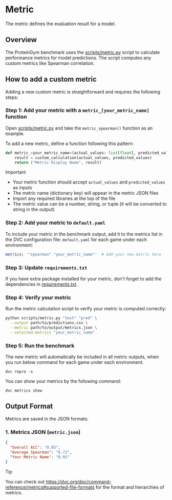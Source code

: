 # Metric

The metric defines the evaluation result for a model.

## Overview

The ProteinGym benchmark uses the [scripts/metric.py](../scripts/metric.py) script to calculate performance metrics for model predictions. The script computes any custom metrics like Spearman correlation.

## How to add a custom metric

Adding a new custom metric is straightforward and requires the following steps:

### Step 1: Add your metric with a `metric_[your_metric_name]` function

Open [scripts/metric.py](../scripts/metric.py) and take the `metric_spearman()` function as an example.

To add a new metric, define a function following this pattern:
```python
def metric_<your_metric_name>(actual_values: list[float], predicted_values: list[float]) -> tuple[str, float]:
    result = custom_calculation(actual_values, predicted_values)
    return ("Metric Display Name", result)
```

> [!IMPORTANT]
> - Your metric function should accept `actual_values` and `predicted_values` as inputs
> - The metric name (dictionary key) will appear in the metric JSON files
> - Import any required libraries at the top of the file
> - The metric value can be a number, string, or tuple (it will be converted to string in the output)

### Step 2: Add your metric to `default.yaml`

To include your metric in the benchmark output, add it to the metrics list in the DVC configuration file: `default.yaml` for each game under each environment:

```yaml
metrics: '"spearman" "your_metric_name"'  # Add your new metric here
```

### Step 3: Update `requirements.txt`

If you have extra package installed for your metric, don't forget to add the dependencies in [requirements.txt](../requirements.txt).

### Step 4: Verify your metric

Run the metric calculation script to verify your metric is computed correctly:

```bash
python scripts/metric.py "test" "pred" \
  --output path/to/predictions.csv \
  --metric path/to/output/metrics.json \
  --selected-metrics "your_metric_name"
```

### Step 5: Run the benchmark

The new metric will automatically be included in all metric outputs, when you run below command for each game under each environment.

```shell
dvc repro -s
```

You can show your metrics by the following command:

```shell
dvc metrics show
```

## Output Format

Metrics are saved in the JSON formats:

### 1. Metrics JSON (`metric.json`)
```json
{
  "Overall ACC": "0.85",
  "Average Spearman": "0.72",
  "Your Metric Name": "0.91"
}
```

> [!TIP]
> You can check out https://dvc.org/doc/command-reference/metrics#supported-file-formats for the format and hierarchies of metrics.
